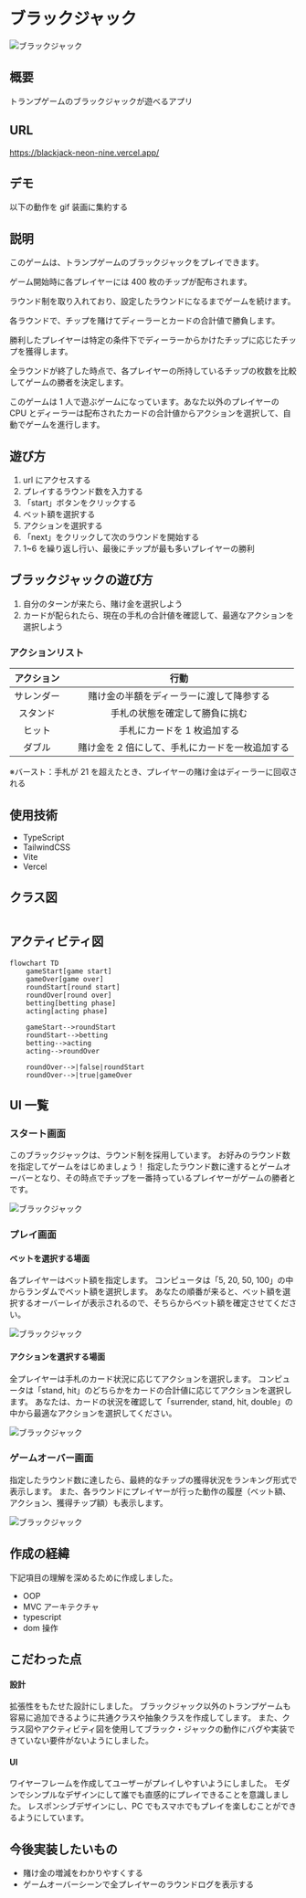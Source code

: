 # ブラックジャック

![ブラックジャック](public/thumbnail.png 'ブラックジャック')

## 概要

トランプゲームのブラックジャックが遊べるアプリ

## URL

https://blackjack-neon-nine.vercel.app/

## デモ

以下の動作を gif 装画に集約する

## 説明

このゲームは、トランプゲームのブラックジャックをプレイできます。

ゲーム開始時に各プレイヤーには 400 枚のチップが配布されます。

ラウンド制を取り入れており、設定したラウンドになるまでゲームを続けます。

各ラウンドで、チップを賭けてディーラーとカードの合計値で勝負します。

勝利したプレイヤーは特定の条件下でディーラーからかけたチップに応じたチップを獲得します。

全ラウンドが終了した時点で、各プレイヤーの所持しているチップの枚数を比較してゲームの勝者を決定します。

このゲームは 1 人で遊ぶゲームになっています。あなた以外のプレイヤーの CPU とディーラーは配布されたカードの合計値からアクションを選択して、自動でゲームを進行します。

## 遊び方

1. url にアクセスする
2. プレイするラウンド数を入力する
3. 「start」ボタンをクリックする
4. ベット額を選択する
5. アクションを選択する
6. 「next」をクリックして次のラウンドを開始する
7. 1~6 を繰り返し行い、最後にチップが最も多いプレイヤーの勝利

## ブラックジャックの遊び方

1. 自分のターンが来たら、賭け金を選択しよう
2. カードが配られたら、現在の手札の合計値を確認して、最適なアクションを選択しよう

### アクションリスト

| アクション |                       行動                        |
| :--------: | :-----------------------------------------------: |
| サレンダー |     賭け金の半額をディーラーに渡して降参する      |
|  スタンド  |          手札の状態を確定して勝負に挑む           |
|   ヒット   |            手札にカードを 1 枚追加する            |
|   ダブル   | 　賭け金を 2 倍にして、手札にカードを一枚追加する |

※バースト：手札が 21 を超えたとき、プレイヤーの賭け金はディーラーに回収される

## 使用技術

- TypeScript
- TailwindCSS
- Vite
- Vercel

## クラス図

```mermaid

```

## アクティビティ図

```mermaid
flowchart TD
    gameStart[game start]
    gameOver[game over]
    roundStart[round start]
    roundOver[round over]
    betting[betting phase]
    acting[acting phase]

    gameStart-->roundStart
    roundStart-->betting
    betting-->acting
    acting-->roundOver

    roundOver-->|false|roundStart
    roundOver-->|true|gameOver
```

## UI 一覧

### スタート画面

このブラックジャックは、ラウンド制を採用しています。
お好みのラウンド数を指定してゲームをはじめましょう！
指定したラウンド数に達するとゲームオーバーとなり、その時点でチップを一番持っているプレイヤーがゲームの勝者とです。

![ブラックジャック](public/thumbnail.png 'ブラックジャック')

### プレイ画面

#### ベットを選択する場面

各プレイヤーはベット額を指定します。
コンピュータは「5, 20, 50, 100」の中からランダムでベット額を選択します。
あなたの順番が来ると、ベット額を選択するオーバーレイが表示されるので、そちらからベット額を確定させてください。

![ブラックジャック](public/game-play.png 'ブラックジャック')

#### アクションを選択する場面

全プレイヤーは手札のカード状況に応じてアクションを選択します。
コンピュータは「stand, hit」のどちらかをカードの合計値に応じてアクションを選択します。
あなたは、カードの状況を確認して「surrender, stand, hit, double」の中から最適なアクションを選択してください。

![ブラックジャック](public/game-play.png 'ブラックジャック')

### ゲームオーバー画面

指定したラウンド数に達したら、最終的なチップの獲得状況をランキング形式で表示します。
また、各ラウンドにプレイヤーが行った動作の履歴（ベット額、アクション、獲得チップ額）も表示します。

![ブラックジャック](public/gameover-scene.png 'ブラックジャック')

## 作成の経緯

下記項目の理解を深めるために作成しました。

- OOP
- MVC アーキテクチャ
- typescript
- dom 操作

## こだわった点

#### 設計

拡張性をもたせた設計にしました。
ブラックジャック以外のトランプゲームも容易に追加できるように共通クラスや抽象クラスを作成してします。
また、クラス図やアクティビティ図を使用してブラック・ジャックの動作にバグや実装できていない要件がないようにしました。

#### UI

ワイヤーフレームを作成してユーザーがプレイしやすいようにしました。
モダンでシンプルなデザインにして誰でも直感的にプレイできることを意識しました。
レスポンシブデザインにし、PC でもスマホでもプレイを楽しむことができるようにしています。

## 今後実装したいもの

- 賭け金の増減をわかりやすくする
- ゲームオーバーシーンで全プレイヤーのラウンドログを表示する
